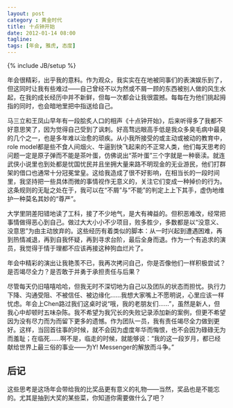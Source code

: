 ```yaml
---
layout: post
category : 黄金时代
title: 十点钟开始
date: 2012-01-14 08:00
tagline:
tags: [年会, 雅虎, 态度]
---
```

{% include JB/setup %}

年会很精彩，出乎我的意料。作为观众，我实实在在地被同事们的表演娱乐到了，但这同时让我有些难过——自己曾经不以为然或不屑一顾的东西被别人做的风生水起，在我的成长经历中并不新鲜，但每一次都会让我很震撼。每每在为他们挑起拇指的同时，也会暗地里把中指送给自己。

马三立和王凤山早年有一段脍炙人口的相声《十点钟开始》，后来听得多了我都不好意思笑了，因为觉得自己受到了讽刺。好高骛远眼高手低是我众多臭毛病中最臭的几个之一，也是多年难以治愈的顽疾。从小我所接受的或主动或被动的教育中，role model都是些不食人间烟火、牛逼到快飞起来的不正常人类，他们每天思考的问题一定是原子弹而不能是茶叶蛋，仿佛说出“茶叶蛋”三个字就是一种亵渎。就连武侠小说里也到处都是忧国忧民并且坐拥大量来路不明现金的无业游民，他们打群架的借口也通常十分冠冕堂皇。这给我造成了很不好影响，在相当长的一段时间里，我坚持把一些具体而微的事情视作无意义的，关注它们变成一种掉价的行为。这条规则的无耻之处在于，我可以在“不屑”与“不能”的判定上上下其手，虚伪地维护一种莫名其妙的“尊严”。

大学里阴差阳错地读了工科，接了不少地气，是大有裨益的。但积恶难改，经常把事情做得恶心到自己。做过大大小小不少项目，败多胜少，多数都是以“没意义、没意思”为由主动放弃的。这些经历有着类似的脚本：从一时兴起到遭遇困难，再到热情减退，再到自我怀疑，再到寻求台阶，最后全身而退。作为一个有追求的演员，我觉得于情于理都不应该再接这种狗血烂片了。

年会中精彩的演出让我艳羡不已，我再次拷问自己，你是否像他们一样积极尝试？是否竭尽全力？是否敢于并勇于承担责任与后果？

尽管每天仍旧嘻嘻哈哈，但我无时不深切地为自己以及团队的状态而担忧。执行力下降、沟通受阻、不被信任、被边缘化……我想大家嘴上不愿明说，心里应该一样忧虑。年会上Chen路过我们这桌时说“哦，我的老朋友们……”，虽然是新人，但我心中却顿时五味杂陈。我不希望为我冗长的失败记录添加新的案例，但更不希望因为没有尽力而为而留下更多的遗憾。作为团队一员，我有责任竭尽全力做到更好。这样，当回首往事的时候，就不会因为虚度年华而悔恨，也不会因为碌碌无为而羞耻；在临死……啊不是，临走的时候，就能够说：“我的这一段岁月，都已经献给世界上最三俗的事业——为Y! Messenger的解放而斗争。”

## 后记

这些思考是这场年会带给我的比奖品更有意义的礼物——当然，奖品也是不能忘的。尤其是抽到大奖的某些菜，你知道你需要做什么了吧？
